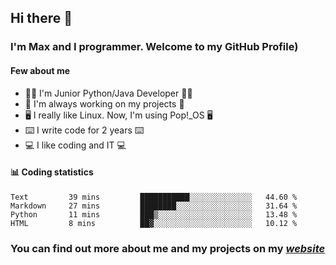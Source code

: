 ## Hi there 👋
### I'm Max and I programmer. Welcome to my GitHub Profile)

#### **Few about me**
- 👨‍💻 I'm Junior Python/Java Developer 👨‍💻
- 📁 I'm always working on my projects 📁
- 🖥️ I really like Linux. Now, I'm using Pop!_OS 🖥️
- ⌨️ I write code for 2 years ⌨️
- 💻 I like coding and IT 💻

#### 📊 **Coding statistics**
<!--START_SECTION:waka-->
```text
Text         39 mins         ███████████░░░░░░░░░░░░░░   44.60 % 
Markdown     27 mins         ████████░░░░░░░░░░░░░░░░░   31.64 % 
Python       11 mins         ███▒░░░░░░░░░░░░░░░░░░░░░   13.48 % 
HTML         8 mins          ██▓░░░░░░░░░░░░░░░░░░░░░░   10.12 % 
```
<!--END_SECTION:waka-->

### **You can find out more about me and my projects on my *[website](https://merive.herokuapp.com/)***

